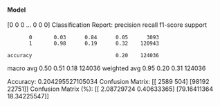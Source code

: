 #### Model
[0 0 0 ... 0 0 0]
Classification Report:
              precision    recall  f1-score   support

           0       0.03      0.84      0.05      3093
           1       0.98      0.19      0.32    120943

    accuracy                           0.20    124036
   macro avg       0.50      0.51      0.18    124036
weighted avg       0.95      0.20      0.31    124036

Accuracy: 0.204295527105034
Confusion Matrix:
[[ 2589   504]
 [98192 22751]]
Confusion Matrix (%):
[[ 2.08729724  0.40633365]
 [79.16411364 18.34225547]]
